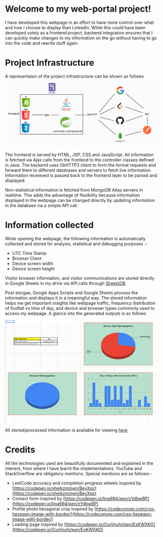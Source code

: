 # Welcome to my web-portal project!

I have developed this webpage in an effort to have more control over what and how I choose to display than LinkedIn. While this could have been developed solely as a frontend project, backend integration ensures that I can quickly make changes to my information on the go without having to go into the code and rewrite stuff again.

# Project Infrastructure

A representaion of the project infrastructure can be shown as follows
<picture>
  <source media="(prefers-color-scheme: dark)" srcset="src/main/webapp/assets/Project_Layout_Dark.png">
  <source media="(prefers-color-scheme: light)" srcset="src/main/webapp/assets/Project_Layout_Light.png">
  <img alt="Project Layout at src/main/webapp/assets/Project_Layout_*.png" src="src/main/webapp/assets/Project_Layout_Light.png">
</picture>

The frontend is served by HTML, JSP, CSS and JavaScript. All information is fetched via Ajax calls from the frontend to the controller classes defined in Java. The backend uses OkHTTP3 client to form the formal requests and forward them to different databases and servers to fetch live information. Information receieved is passed back to the frontend layer to be parsed and displayed.

Non-statistical information is fetched from MongoDB Atlas servers in realtime. This adds the advantage of flexibility because information displayed in the webpage can be changed directly by updating information in the database via a simple API call.

# Information collected

While opening the webpage, the following information is automatically collected and stored for analysis, statistical and debugging purposes :-
- UTC Time Stamp
- Browser Client
- Device screen width
- Device screen height

Visitor browser information, and visitor communications are stored directly in Google Sheets in my drive via API calls through [SheetsDB](https://sheetdb.io/apis).

Post storgae, Google Apps Scripts and Google Sheets process the information and displays it in a meaningful way. The stored information helps me get important insights like webpage traffic, frequency distribution of footfall vs time of day, and device and browser types commonly used to access my webpage. A glance into the generated outputs is as follows

![Sample output](src/main/webapp/assets/example.png)

All stored/processed information is available for viewing [here](https://docs.google.com/spreadsheets/d/1ZsfrKS97d97JoJ7m96PUkEFEkCCwCx7zLvbSURfBAiw/edit#gid=369051520)

# Credits

All the technologies used are beautifully documented and explained in the interent, from where I have learnt the implementations. YouTube and StackOverflow are obligatory mentions. Special mentions are as follows:-
- LeetCode accuracy and completion progress wheels inspired by [https://codepen.io/sheikzm/pen/BeyXpz](https://codepen.io/sheikzm/pen/BeyXpz)
- Contact form inspired by [https://codepen.io/lina994/pen/zYdbwBP](https://codepen.io/lina994/pen/zYdbwBP)
- Profile photo hexagonal crop inspired by [https://codeconvey.com/css-hexagon-image-with-border/](https://codeconvey.com/css-hexagon-image-with-border/)
- Loading page inspired by [https://codepen.io/Curlmuhi/pen/ExKWXKO](https://codepen.io/Curlmuhi/pen/ExKWXKO)